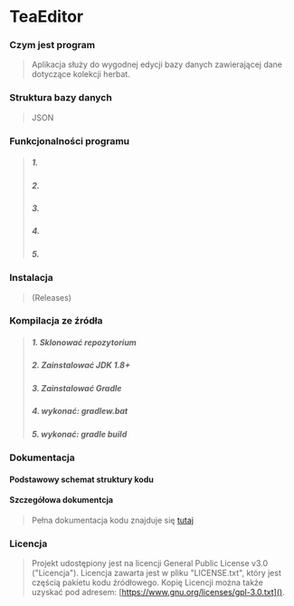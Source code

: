 # TeaEditor
### Czym jest program
> Aplikacja służy do wygodnej edycji bazy danych zawierającej dane dotyczące kolekcji herbat.

### Struktura bazy danych
> JSON

### Funkcjonalności programu
> ##### 1.
> ##### 2.
> ##### 3.
> ##### 4.
> ##### 5.

### Instalacja
> (Releases)

### Kompilacja ze źródła
> ##### 1. Sklonować repozytorium
> ##### 2. Zainstalować JDK 1.8+
> ##### 3. Zainstalować Gradle
> ##### 4. wykonać: gradlew.bat
> ##### 5. wykonać: gradle build

### Dokumentacja
#### Podstawowy schemat struktury kodu
#### Szczegółowa dokumentcja
> Pełna dokumentacja kodu znajduje się [tutaj](https://rubynaxela.github.io/TeaEditor/doc/)

### Licencja
> Projekt udostępiony jest na licencji General Public License v3.0 ("Licencja"). Licencja zawarta jest w pliku "LICENSE.txt",
> który jest częścią pakietu kodu źródłowego. Kopię Licencji można także uzyskać pod adresem:
> [https://www.gnu.org/licenses/gpl-3.0.txt]().